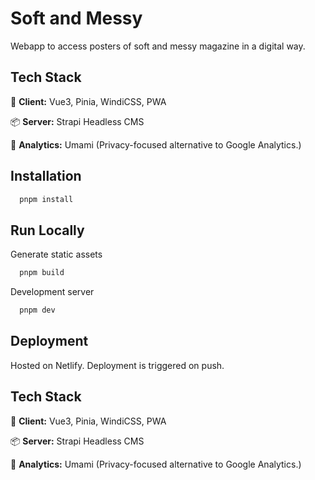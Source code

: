 
# Soft and Messy

Webapp to access posters of soft and messy magazine in a digital way.  


## Tech Stack

🎨 **Client:** Vue3, Pinia, WindiCSS, PWA

📦 **Server:** Strapi Headless CMS

📑 **Analytics:** Umami (Privacy-focused alternative to Google Analytics.) 



## Installation


```bash
  pnpm install
  ```
    
## Run Locally

Generate static assets

```bash
  pnpm build
```

Development server 

```bash
  pnpm dev
```


## Deployment

Hosted on Netlify. Deployment is triggered on push. 


## Tech Stack

🎨 **Client:** Vue3, Pinia, WindiCSS, PWA

📦 **Server:** Strapi Headless CMS

📑 **Analytics:** Umami (Privacy-focused alternative to Google Analytics.) 

